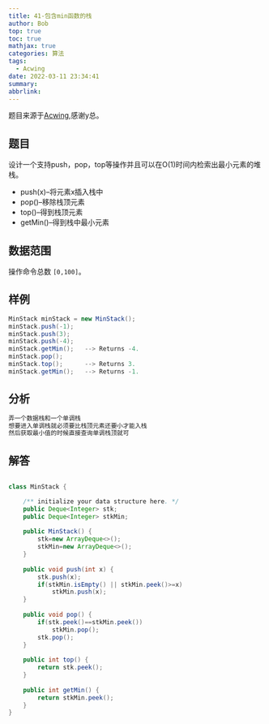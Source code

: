 ```yaml
---
title: 41-包含min函数的栈
author: Bob
top: true
toc: true
mathjax: true
categories: 算法
tags:
  - Acwing
date: 2022-03-11 23:34:41
summary:
abbrlink:
---
```

题目来源于[Acwing](https://www.acwing.com/),感谢y总。

## 题目
设计一个支持push，pop，top等操作并且可以在O(1)时间内检索出最小元素的堆栈。
- push(x)–将元素x插入栈中
- pop()–移除栈顶元素
- top()–得到栈顶元素
- getMin()–得到栈中最小元素


## 数据范围
操作命令总数 `[0,100]`。

## 样例
```java
MinStack minStack = new MinStack();
minStack.push(-1);
minStack.push(3);
minStack.push(-4);
minStack.getMin();   --> Returns -4.
minStack.pop();
minStack.top();      --> Returns 3.
minStack.getMin();   --> Returns -1.
```

## 分析
```java
弄一个数据栈和一个单调栈
想要进入单调栈就必须要比栈顶元素还要小才能入栈
然后获取最小值的时候直接查询单调栈顶就可
```

## 解答
```java

class MinStack {

    /** initialize your data structure here. */
    public Deque<Integer> stk;
    public Deque<Integer> stkMin;
    
    public MinStack() {
        stk=new ArrayDeque<>();
        stkMin=new ArrayDeque<>();
    }
    
    public void push(int x) {
        stk.push(x);
        if(stkMin.isEmpty() || stkMin.peek()>=x)
            stkMin.push(x);
    }
    
    public void pop() {
        if(stk.peek()==stkMin.peek())
            stkMin.pop();
        stk.pop();
    }
    
    public int top() {
        return stk.peek();
    }
    
    public int getMin() {
        return stkMin.peek();
    }
}
```
